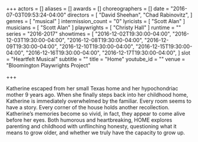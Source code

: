 +++
actors = []
aliases = []
awards = []
choreographers = []
date = "2016-07-03T09:53:24-04:00"
directors = [
  "David Sheehan",
  "Chad Rabinovitz",
]
genres = [
  "musical"
]
intermission_count = "0"
lyricists = [
  "Scott Alan"
]
musicians = [
  "Scott Alan"
]
playwrights = [
  "Christy Hall"
]
runtime = ""
series = "2016-2017"
showtimes = [
  "2016-12-02T19:30:00-04:00",
  "2016-12-03T19:30:00-04:00",
  "2016-12-08T19:30:00-04:00",
  "2016-12-09T19:30:00-04:00",
  "2016-12-10T19:30:00-04:00",
  "2016-12-15T19:30:00-04:00",
  "2016-12-16T19:30:00-04:00",
  "2016-12-17T19:30:00-04:00",
]
slot = "Heartfelt Musical"
subtitle = ""
title = "Home"
youtube_id = ""
venue = "Bloomington Playwrights Project"

+++

Katherine escaped from her small Texas home and her hypochondriac mother 9 years ago. When she finally steps back into her childhood home, Katherine is immediately overwhelmed by the familiar. Every room seems to have a story. Every corner of the house holds another recollection. Katherine’s memories become so vivid, in fact, they appear to come alive before her eyes. Both humorous and heartbreaking, HOME explores parenting and childhood with unflinching honesty, questioning what it means to grow older, and whether we truly have the capacity to grow up.
